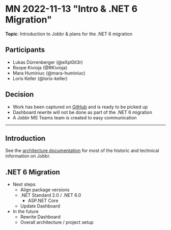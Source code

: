 # MN 2022-11-13 "Intro & .NET 6 Migration"

**Topic**: Introduction to Jobbr & plans for the .NET 6 migration

## Participants

- Lukas Dürrenberger (@eXpl0it3r)
- Roope Kivioja (@RKivioja)
- Mara Huminiuc (@mara-huminiuc)
- Loris Keller (@loris-keller)

## Decision

- Work has been captured on [GitHub](https://github.com/orgs/jobbrIO/projects/4) and is ready to be picked up
- Dashboard rewrite will not be done as part of the .NET 6 migration
- A Jobbr MS Teams team is created to easy communication

---

## Introduction

See the [architecture documentation](https://jobbr.readthedocs.io/en/latest/intro/architecture.html) for most of the historic and technical information on Jobbr.

## .NET 6 Migration

- Next steps
  - Align package versions
  - .NET Standard 2.0 / .NET 6.0
    - ASP.NET Core
  - Update Dashboard
- In the future
  - Rewrite Dashboard
  - Overall architecture / project setup

